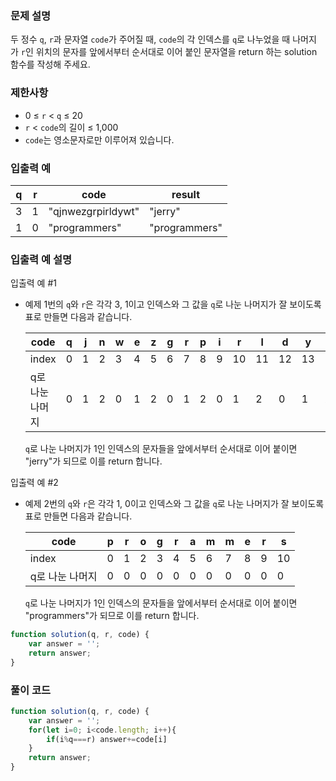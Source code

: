 ### 문제 설명

두 정수 `q`, `r`과 문자열 `code`가 주어질 때, `code`의 각 인덱스를 `q`로 나누었을 때 나머지가 `r`인 위치의 문자를 앞에서부터 순서대로 이어 붙인 문자열을 return 하는 solution 함수를 작성해 주세요.

### 제한사항

- 0 ≤ `r` < `q` ≤ 20
- `r` < `code`의 길이 ≤ 1,000
- `code`는 영소문자로만 이루어져 있습니다.

### 입출력 예

| q | r | code | result |
| --- | --- | --- | --- |
| 3 | 1 | "qjnwezgrpirldywt" | "jerry" |
| 1 | 0 | "programmers" | "programmers" |

### 입출력 예 설명

입출력 예 #1
- 예제 1번의 `q`와 `r`은 각각 3, 1이고 인덱스와 그 값을 `q`로 나눈 나머지가 잘 보이도록 표로 만들면 다음과 같습니다.
    
    
    | code | q | j | n | w | e | z | g | r | p | i | r | l | d | y | w | t |
    | --- | --- | --- | --- | --- | --- | --- | --- | --- | --- | --- | --- | --- | --- | --- | --- | --- |
    | index | 0 | 1 | 2 | 3 | 4 | 5 | 6 | 7 | 8 | 9 | 10 | 11 | 12 | 13 | 14 | 15 |
    | q로 나눈 나머지 | 0 | 1 | 2 | 0 | 1 | 2 | 0 | 1 | 2 | 0 | 1 | 2 | 0 | 1 | 2 | 0 |
    
    `q`로 나눈 나머지가 1인 인덱스의 문자들을 앞에서부터 순서대로 이어 붙이면 "jerry"가 되므로 이를 return 합니다.
    

입출력 예 #2
- 예제 2번의 `q`와 `r`은 각각 1, 0이고 인덱스와 그 값을 `q`로 나눈 나머지가 잘 보이도록 표로 만들면 다음과 같습니다.
    
    
    | code | p | r | o | g | r | a | m | m | e | r | s |
    | --- | --- | --- | --- | --- | --- | --- | --- | --- | --- | --- | --- |
    | index | 0 | 1 | 2 | 3 | 4 | 5 | 6 | 7 | 8 | 9 | 10 |
    | q로 나눈 나머지 | 0 | 0 | 0 | 0 | 0 | 0 | 0 | 0 | 0 | 0 | 0 |
    
    `q`로 나눈 나머지가 1인 인덱스의 문자들을 앞에서부터 순서대로 이어 붙이면 "programmers"가 되므로 이를 return 합니다.


```jsx
function solution(q, r, code) {
    var answer = '';
    return answer;
}
```

### 풀이 코드

```jsx
function solution(q, r, code) {
    var answer = '';
    for(let i=0; i<code.length; i++){
        if(i%q===r) answer+=code[i]
    }
    return answer;
}
```